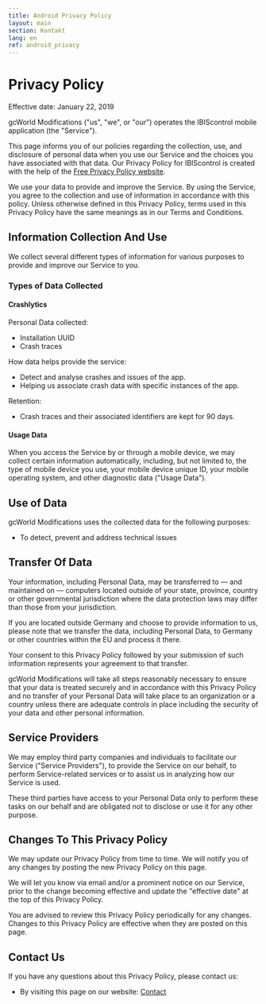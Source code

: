 ```yaml
---
title: Android Privacy Policy
layout: main
section: Kontakt
lang: en
ref: android_privacy
---
```


<h1>Privacy Policy</h1>


<p>Effective date: January 22, 2019</p>


<p>gcWorld Modifications ("us", "we", or "our") operates the IBIScontrol mobile application (the "Service").</p>

<p>This page informs you of our policies regarding the collection, use, and disclosure of personal data when you use our Service and the choices you have associated with that data. Our Privacy Policy  for IBIScontrol is created with the help of the <a href="https://www.freeprivacypolicy.com/">Free Privacy Policy website</a>.</p>

<p>We use your data to provide and improve the Service. By using the Service, you agree to the collection and use of information in accordance with this policy. Unless otherwise defined in this Privacy Policy, terms used in this Privacy Policy have the same meanings as in our Terms and Conditions.</p>


<h2>Information Collection And Use</h2>

<p>We collect several different types of information for various purposes to provide and improve our Service to you.</p>

<h3>Types of Data Collected</h3>

<h4>Crashlytics</h4>
<p>Personal Data collected:</p>
<ul>
<li>Installation UUID</li>
<li>Crash traces</li>
</ul>
<p>How data helps provide the service:</p>
<ul>
    <li>Detect and analyse crashes and issues of the app.</li>
    <li>
Helping us associate crash data with specific instances of the app.
</li>
</ul>
<p>Retention:</p>
<ul><li>
Crash traces and their associated identifiers are kept for 90 days.
</li>
</ul>


<h4>Usage Data</h4>

<p>When you access the Service by or through a mobile device, we may collect certain information automatically, including, but not limited to, the type of mobile device you use, your mobile device unique ID, your mobile operating system, and other diagnostic data ("Usage Data").</p>

<h2>Use of Data</h2>
    
<p>gcWorld Modifications uses the collected data for the following purposes:</p>    
<ul>
    <li>To detect, prevent and address technical issues</li>
</ul>

<h2>Transfer Of Data</h2>
<p>Your information, including Personal Data, may be transferred to — and maintained on — computers located outside of your state, province, country or other governmental jurisdiction where the data protection laws may differ than those from your jurisdiction.</p>
<p>If you are located outside Germany and choose to provide information to us, please note that we transfer the data, including Personal Data, to Germany or other countries within the EU and process it there.</p>
<p>Your consent to this Privacy Policy followed by your submission of such information represents your agreement to that transfer.</p>
<p>gcWorld Modifications will take all steps reasonably necessary to ensure that your data is treated securely and in accordance with this Privacy Policy and no transfer of your Personal Data will take place to an organization or a country unless there are adequate controls in place including the security of your data and other personal information.</p>

<h2>Service Providers</h2>
<p>We may employ third party companies and individuals to facilitate our Service ("Service Providers"), to provide the Service on our behalf, to perform Service-related services or to assist us in analyzing how our Service is used.</p>
<p>These third parties have access to your Personal Data only to perform these tasks on our behalf and are obligated not to disclose or use it for any other purpose.</p>

<h2>Changes To This Privacy Policy</h2>
<p>We may update our Privacy Policy from time to time. We will notify you of any changes by posting the new Privacy Policy on this page.</p>
<p>We will let you know via email and/or a prominent notice on our Service, prior to the change becoming effective and update the "effective date" at the top of this Privacy Policy.</p>
<p>You are advised to review this Privacy Policy periodically for any changes. Changes to this Privacy Policy are effective when they are posted on this page.</p>

<h2>Contact Us</h2>
<p>If you have any questions about this Privacy Policy, please contact us:</p>
<ul>
    <li>By visiting this page on our website: <a href="https://www.gcmods.de/contact">Contact</a></li>
</ul>
